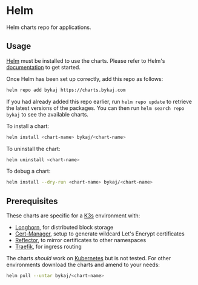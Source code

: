 # Helm
Helm charts repo for applications.


## Usage
[Helm](https://helm.sh) must be installed to use the charts.  Please refer to Helm's [documentation](https://helm.sh/docs) to get started.

Once Helm has been set up correctly, add this repo as follows:
```bash
helm repo add bykaj https://charts.bykaj.com
```

If you had already added this repo earlier, run `helm repo update` to retrieve the latest versions of the packages.  You can then run `helm search repo bykaj` to see the available charts.

To install a chart:
```bash
helm install <chart-name> bykaj/<chart-name>
```

To uninstall the chart:
```bash
helm uninstall <chart-name>
```

To debug a chart:
```bash
helm install --dry-run <chart-name> bykaj/<chart-name>
```

## Prerequisites
These charts are specific for a [K3s](https://k3s.io) environment with:
- [Longhorn](https://longhorn.io), for distributed block storage
- [Cert-Manager](https://github.com/cert-manager/cert-manager), setup to generate wildcard Let's Encrypt certificates
- [Reflector](https://github.com/emberstack/kubernetes-reflector), to mirror certificates to other namespaces
- [Traefik](https://traefik.io), for ingress routing

The charts *should* work on [Kubernetes](https://kubernetes.io) but is not tested. For other environments download the charts and amend to your needs:
```bash
helm pull --untar bykaj/<chart-name>
```
